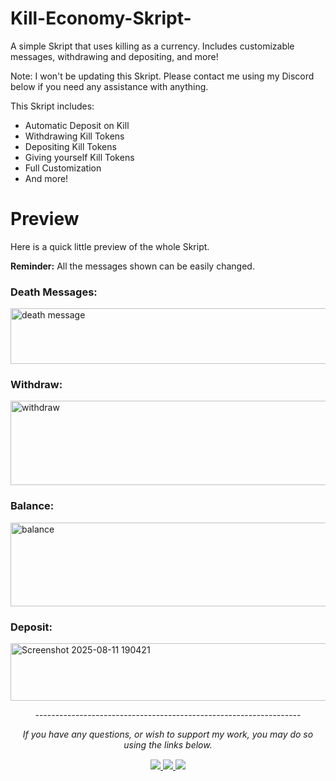 # Kill-Economy-Skript-
A simple Skript that uses killing as a currency. Includes customizable messages, withdrawing and depositing, and more!

Note: I won't be updating this Skript. Please contact me using my Discord below if you need any assistance with anything.

This Skript includes:
- Automatic Deposit on Kill
- Withdrawing Kill Tokens
- Depositing Kill Tokens
- Giving yourself Kill Tokens
- Full Customization
- And more!

# Preview
Here is a quick little preview of the whole Skript.

**Reminder:** All the messages shown can be easily changed.

### Death Messages:
<img width="835" height="89" alt="death message" src="https://github.com/user-attachments/assets/1dec346b-8974-4a87-b35b-a87022858e2f" />

### Withdraw:
<img width="835" height="135" alt="withdraw" src="https://github.com/user-attachments/assets/6679f58f-1a3d-4f20-b82f-2306e49836f6" />

### Balance:
<img width="685" height="134" alt="balance" src="https://github.com/user-attachments/assets/8065ec92-4eab-49ae-9498-eacc59d4a373" />

### Deposit:
<img width="730" height="92" alt="Screenshot 2025-08-11 190421" src="https://github.com/user-attachments/assets/33fbe367-951c-484e-8049-bb5baf13aff1" />


<p align="center">------------------------------------------------------------------</p>
<p align="center"><i>If you have any questions, or wish to support my work, you may do so using the links below.</i></p>
<div align="center" style="margin-top: 15px;">
  <a href="https://discord.com/users/810632160418988053">
    <img src="https://img.shields.io/badge/Discord-shxzim-7289DA?style=for-the-badge&logo=discord&logoColor=white" />
  </a>
  <a href="https://www.youtube.com/@shazimxo">
    <img src="https://img.shields.io/badge/YouTube-shazimxo-FF0000?style=for-the-badge&logo=youtube&logoColor=white" />
  </a>
  <a href="https://discord.com/users/810632160418988053">
    <img src="https://img.shields.io/badge/Twitch-shazimxo-6441a5?style=for-the-badge&logo=twitch&logoColor=white" />
  </a>
</div>
